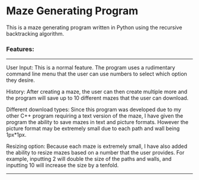 # Maze Generating Program

This is a maze generating program written in Python using the recursive backtracking algorithm.

### Features:
---
User Input: This is a normal feature. The program uses a rudimentary command line menu that the user can use numbers to select which option they desire.

History: After creating a maze, the user can then create multiple more and the program will save up to 10 different mazes that the user can download.

Different download types: Since this program was developed due to my other C++ program requiring a text version of the maze, I have given the program the ability to save mazes in text and picture formats. However the picture format may be extremely small due to each path and wall being 1px*1px.

Resizing option: Because each maze is extremely small, I have also added the ability to resize mazes based on a number that the user provides. For example, inputting 2 will double the size of the paths and walls, and inputting 10 will increase the size by a tenfold.

---
